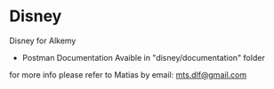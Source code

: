 # Disney
Disney for Alkemy

- Postman Documentation Avaible in "disney/documentation" folder

for more info please refer to Matias by email: mts.dlf@gmail.com
